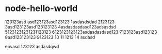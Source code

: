# node-hello-world

123123asd
asd123123asd123123
1asdasdsdad
2123123
3asd123123asd123123123
4asdasdasdasd123adsasdsd
51231231231231123123
6123123123123asdasdasdasd123
7123123asd123123
8asd123123123
9123123
10
11
1213
14
asdasd

envasd
123123
asdasdqwd

